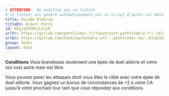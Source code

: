 ```yaml
---
# ATTENTION : Ne modifiez pas ce fichier
# Ce fichier est généré automatiquement par un script d'après les données du module Foundry VTT officiel et de sa traduction
title: Parade Aldorie
titleEn: Aldori Parry
id: NZgjqVV2HYzLCvvA
urlFr: https://gitlab.com/pathfinder-fr/foundryvtt-pathfinder2-fr/-/blob/master/data/feats/NZgjqVV2HYzLCvvA.htm
urlEn: https://gitlab.com/hooking/foundry-vtt---pathfinder-2e/-/blob/master/packs/data/feats.db/aldori-parry.json
group: feats
layout: dons
---
```

**Conditions** Vous brandissez seulement une épée de duel aldorie et votre (ou vos) autre main est libre.

Vous pouvez parer les attaques dont vous êtes la cible avec votre épée de duel aldorie. Vous gagnez un bonus de circonstances de +2 à votre CA jusqu’à votre prochain tour tant que vous répondez aux conditions.


